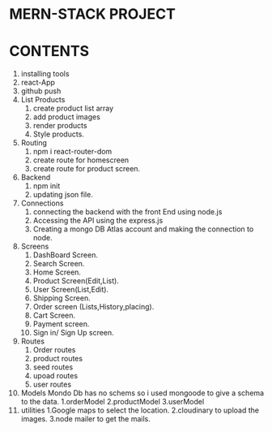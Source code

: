 # MERN-STACK PROJECT

# CONTENTS

1. installing tools
2. react-App
3. github push
4. List Products
   1. create product list array
   2. add product images
   3. render products
   4. Style products.
5. Routing
   1. npm i react-router-dom
   2. create route for homescreen
   3. create route for product screen.
6. Backend
   1. npm init
   2. updating json file.
7. Connections
   1. connecting the backend with the front End using node.js
   2. Accessing the API using the express.js
   3. Creating a mongo DB Atlas account and making the connection to node.
8. Screens
    1. DashBoard Screen.
    2. Search Screen.
    3. Home Screen.
    4. Product Screen(Edit,List).
    5. User Screen(List,Edit).
    6. Shipping Screen.
    7. Order screen (Lists,History,placing).
    8. Cart Screen.
    9. Payment screen.
    10. Sign in/ Sign Up screen.
9.  Routes
    1. Order routes
    2. product routes
    3. seed routes
    4. upoad routes
    5. user routes
10. Models
    Mondo Db has no schems so i used mongoode to give a schema to the data.
    1.orderModel
    2.productModel
    3.userModel
11. utilities
    1.Google maps to select the location.
    2.cloudinary to upload the images.
    3.node mailer to get the mails.
